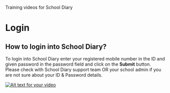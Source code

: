Training videos for School Diary 




# Login

## How to login into School Diary?

To login into School Diary enter your registered mobile number in the ID and given password in the password field and click on the **Submit** button. Please check with School Diary support team OR your school admin if you are not sure about your ID &amp; Password details.

[![Alt text for your video](https://img.youtube.com/vi/CQcYUxvpTq4/0.jpg)](https://www.youtube.com/watch?v=CQcYUxvpTq4)


